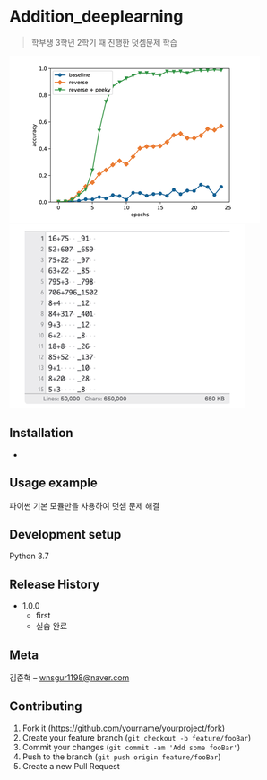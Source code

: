 # Addition_deeplearning
> 학부생 3학년 2학기 때 진행한 덧셈문제 학습

![](readme-img/header.png)
![](readme-img/header2.png)

## Installation

-

## Usage example

파이썬 기본 모듈만을 사용하여 덧셈 문제 해결

## Development setup

Python 3.7

## Release History

* 1.0.0
    * first
    * 실습 완료

## Meta

김준혁 – wnsgur1198@naver.com

## Contributing

1. Fork it (<https://github.com/yourname/yourproject/fork>)
2. Create your feature branch (`git checkout -b feature/fooBar`)
3. Commit your changes (`git commit -am 'Add some fooBar'`)
4. Push to the branch (`git push origin feature/fooBar`)
5. Create a new Pull Request

<!-- Markdown link & img dfn's -->
